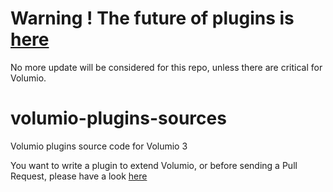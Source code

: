 # Warning ! The future of plugins is [here](https://github.com/volumio/volumio-plugins-sources-bookworm)

No more update will be considered for this repo, unless there are critical for Volumio.

# volumio-plugins-sources
Volumio plugins source code for Volumio 3

You want to write a plugin to extend Volumio, or before sending a Pull Request, please have a look [here](https://developers.volumio.com)
